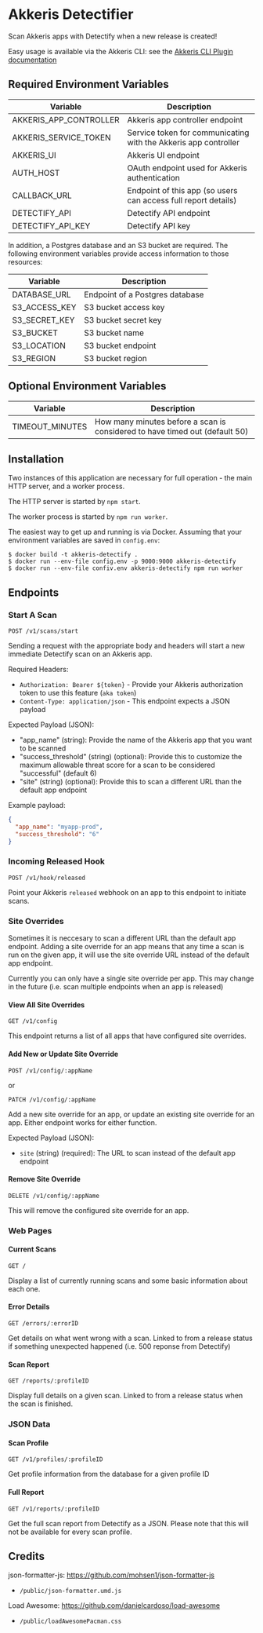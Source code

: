 # Akkeris Detectifier

Scan Akkeris apps with Detectify when a new release is created!

Easy usage is available via the Akkeris CLI: see the [Akkeris CLI Plugin documentation](https://github.com/octanner/akkeris-detectifier-plugin)

## Required Environment Variables

| Variable                     | Description                                                     |
| ---------------------------- | --------------------------------------------------------------- |
| AKKERIS_APP_CONTROLLER       | Akkeris app controller endpoint                                 |
| AKKERIS_SERVICE_TOKEN        | Service token for communicating with the Akkeris app controller |
| AKKERIS_UI                   | Akkeris UI endpoint                                             |
| AUTH_HOST                    | OAuth endpoint used for Akkeris authentication                  |
| CALLBACK_URL                 | Endpoint of this app (so users can access full report details)  |
| DETECTIFY_API                | Detectify API endpoint                                          |
| DETECTIFY_API_KEY            | Detectify API key                                               |

In addition, a Postgres database and an S3 bucket are required. The following environment variables provide access information to those resources:

| Variable          | Description                       |
| ----------------- | --------------------------------- |
| DATABASE_URL      | Endpoint of a Postgres database   |
| S3_ACCESS_KEY     | S3 bucket access key              |
| S3_SECRET_KEY     | S3 bucket secret key              |
| S3_BUCKET         | S3 bucket name                    |
| S3_LOCATION       | S3 bucket endpoint                |
| S3_REGION         | S3 bucket region                  |

## Optional Environment Variables

| Variable        | Description                                                                 |
| --------------- | --------------------------------------------------------------------------- |
| TIMEOUT_MINUTES | How many minutes before a scan is considered to have timed out (default 50) |

## Installation

Two instances of this application are necessary for full operation - the main HTTP server, and a worker process. 

The HTTP server is started by `npm start`.

The worker process is started by `npm run worker`.

The easiest way to get up and running is via Docker. Assuming that your environment variables are saved in `config.env`:

```shell
$ docker build -t akkeris-detectify .
$ docker run --env-file config.env -p 9000:9000 akkeris-detectify
$ docker run --env-file confiv.env akkeris-detectify npm run worker
```

## Endpoints

### Start A Scan

`POST /v1/scans/start`

Sending a request with the appropriate body and headers will start a new immediate Detectify scan on an Akkeris app.

Required Headers:
- `Authorization: Bearer ${token}` - Provide your Akkeris authorization token to use this feature (`aka token`)
- `Content-Type: application/json` - This endpoint expects a JSON payload
  
Expected Payload (JSON):
- "app_name" (string): Provide the name of the Akkeris app that you want to be scanned
- "success_threshold" (string) (optional): Provide this to customize the maximum allowable threat score for a scan to be considered "successful" (default 6)
- "site" (string) (optional): Provide this to scan a different URL than the default app endpoint

Example payload:
```json
{
  "app_name": "myapp-prod",
  "success_threshold": "6"
}
```

### Incoming Released Hook

`POST /v1/hook/released`

Point your Akkeris `released` webhook on an app to this endpoint to initiate scans.

### Site Overrides

Sometimes it is neccesary to scan a different URL than the default app endpoint. Adding a site override for an app means that any time a scan is run on the given app, it will use the site override URL instead of the default app endpoint.

Currently you can only have a single site override per app. This may change in the future (i.e. scan multiple endpoints when an app is released)

#### View All Site Overrides

`GET /v1/config`

This endpoint returns a list of all apps that have configured site overrides.

#### Add New or Update Site Override

`POST /v1/config/:appName`

or

`PATCH /v1/config/:appName`

Add a new site override for an app, or update an existing site override for an app. Either endpoint works for either function.

Expected Payload (JSON):
- `site` (string) (required): The URL to scan instead of the default app endpoint


#### Remove Site Override

`DELETE /v1/config/:appName`

This will remove the configured site override for an app.


### Web Pages

#### Current Scans

`GET /`

Display a list of currently running scans and some basic information about each one.

#### Error Details

`GET /errors/:errorID`

Get details on what went wrong with a scan. Linked to from a release status if something unexpected happened (i.e. 500 reponse from Detectify)

#### Scan Report

`GET /reports/:profileID`

Display full details on a given scan. Linked to from a release status when the scan is finished.

### JSON Data

#### Scan Profile

`GET /v1/profiles/:profileID`

Get profile information from the database for a given profile ID

#### Full Report

`GET /v1/reports/:profileID`

Get the full scan report from Detectify as a JSON. Please note that this will not be available for every scan profile.

## Credits

json-formatter-js: https://github.com/mohsen1/json-formatter-js
- `/public/json-formatter.umd.js`

Load Awesome: https://github.com/danielcardoso/load-awesome
- `/public/loadAwesomePacman.css`
